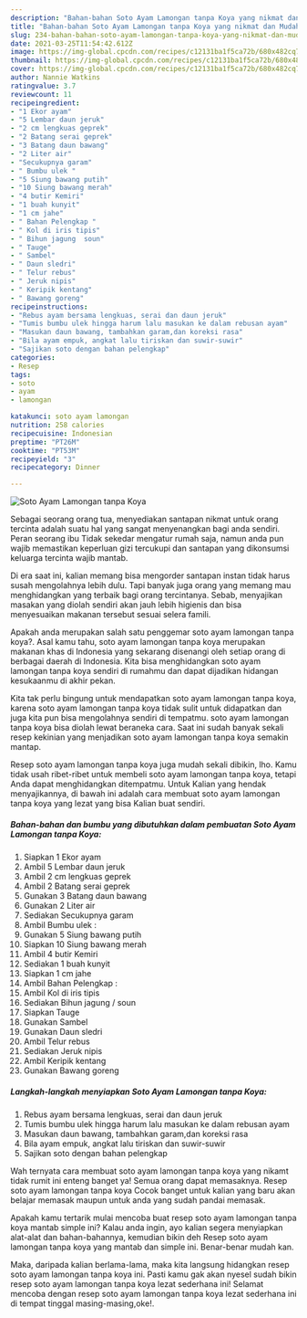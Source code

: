 ```yaml
---
description: "Bahan-bahan Soto Ayam Lamongan tanpa Koya yang nikmat dan Mudah Dibuat"
title: "Bahan-bahan Soto Ayam Lamongan tanpa Koya yang nikmat dan Mudah Dibuat"
slug: 234-bahan-bahan-soto-ayam-lamongan-tanpa-koya-yang-nikmat-dan-mudah-dibuat
date: 2021-03-25T11:54:42.612Z
image: https://img-global.cpcdn.com/recipes/c12131ba1f5ca72b/680x482cq70/soto-ayam-lamongan-tanpa-koya-foto-resep-utama.jpg
thumbnail: https://img-global.cpcdn.com/recipes/c12131ba1f5ca72b/680x482cq70/soto-ayam-lamongan-tanpa-koya-foto-resep-utama.jpg
cover: https://img-global.cpcdn.com/recipes/c12131ba1f5ca72b/680x482cq70/soto-ayam-lamongan-tanpa-koya-foto-resep-utama.jpg
author: Nannie Watkins
ratingvalue: 3.7
reviewcount: 11
recipeingredient:
- "1 Ekor ayam"
- "5 Lembar daun jeruk"
- "2 cm lengkuas geprek"
- "2 Batang serai geprek"
- "3 Batang daun bawang"
- "2 Liter air"
- "Secukupnya garam"
- " Bumbu ulek "
- "5 Siung bawang putih"
- "10 Siung bawang merah"
- "4 butir Kemiri"
- "1 buah kunyit"
- "1 cm jahe"
- " Bahan Pelengkap "
- " Kol di iris tipis"
- " Bihun jagung  soun"
- " Tauge"
- " Sambel"
- " Daun sledri"
- " Telur rebus"
- " Jeruk nipis"
- " Keripik kentang"
- " Bawang goreng"
recipeinstructions:
- "Rebus ayam bersama lengkuas, serai dan daun jeruk"
- "Tumis bumbu ulek hingga harum lalu masukan ke dalam rebusan ayam"
- "Masukan daun bawang, tambahkan garam,dan koreksi rasa"
- "Bila ayam empuk, angkat lalu tiriskan dan suwir-suwir"
- "Sajikan soto dengan bahan pelengkap"
categories:
- Resep
tags:
- soto
- ayam
- lamongan

katakunci: soto ayam lamongan 
nutrition: 258 calories
recipecuisine: Indonesian
preptime: "PT26M"
cooktime: "PT53M"
recipeyield: "3"
recipecategory: Dinner

---
```



![Soto Ayam Lamongan tanpa Koya](https://img-global.cpcdn.com/recipes/c12131ba1f5ca72b/680x482cq70/soto-ayam-lamongan-tanpa-koya-foto-resep-utama.jpg)

Sebagai seorang orang tua, menyediakan santapan nikmat untuk orang tercinta adalah suatu hal yang sangat menyenangkan bagi anda sendiri. Peran seorang ibu Tidak sekedar mengatur rumah saja, namun anda pun wajib memastikan keperluan gizi tercukupi dan santapan yang dikonsumsi keluarga tercinta wajib mantab.

Di era  saat ini, kalian memang bisa mengorder santapan instan tidak harus susah mengolahnya lebih dulu. Tapi banyak juga orang yang memang mau menghidangkan yang terbaik bagi orang tercintanya. Sebab, menyajikan masakan yang diolah sendiri akan jauh lebih higienis dan bisa menyesuaikan makanan tersebut sesuai selera famili. 



Apakah anda merupakan salah satu penggemar soto ayam lamongan tanpa koya?. Asal kamu tahu, soto ayam lamongan tanpa koya merupakan makanan khas di Indonesia yang sekarang disenangi oleh setiap orang di berbagai daerah di Indonesia. Kita bisa menghidangkan soto ayam lamongan tanpa koya sendiri di rumahmu dan dapat dijadikan hidangan kesukaanmu di akhir pekan.

Kita tak perlu bingung untuk mendapatkan soto ayam lamongan tanpa koya, karena soto ayam lamongan tanpa koya tidak sulit untuk didapatkan dan juga kita pun bisa mengolahnya sendiri di tempatmu. soto ayam lamongan tanpa koya bisa diolah lewat beraneka cara. Saat ini sudah banyak sekali resep kekinian yang menjadikan soto ayam lamongan tanpa koya semakin mantap.

Resep soto ayam lamongan tanpa koya juga mudah sekali dibikin, lho. Kamu tidak usah ribet-ribet untuk membeli soto ayam lamongan tanpa koya, tetapi Anda dapat menghidangkan ditempatmu. Untuk Kalian yang hendak menyajikannya, di bawah ini adalah cara membuat soto ayam lamongan tanpa koya yang lezat yang bisa Kalian buat sendiri.

<!--inarticleads1-->

##### Bahan-bahan dan bumbu yang dibutuhkan dalam pembuatan Soto Ayam Lamongan tanpa Koya:

1. Siapkan 1 Ekor ayam
1. Ambil 5 Lembar daun jeruk
1. Ambil 2 cm lengkuas geprek
1. Ambil 2 Batang serai geprek
1. Gunakan 3 Batang daun bawang
1. Gunakan 2 Liter air
1. Sediakan Secukupnya garam
1. Ambil  Bumbu ulek :
1. Gunakan 5 Siung bawang putih
1. Siapkan 10 Siung bawang merah
1. Ambil 4 butir Kemiri
1. Sediakan 1 buah kunyit
1. Siapkan 1 cm jahe
1. Ambil  Bahan Pelengkap :
1. Ambil  Kol di iris tipis
1. Sediakan  Bihun jagung / soun
1. Siapkan  Tauge
1. Gunakan  Sambel
1. Gunakan  Daun sledri
1. Ambil  Telur rebus
1. Sediakan  Jeruk nipis
1. Ambil  Keripik kentang
1. Gunakan  Bawang goreng




<!--inarticleads2-->

##### Langkah-langkah menyiapkan Soto Ayam Lamongan tanpa Koya:

1. Rebus ayam bersama lengkuas, serai dan daun jeruk
1. Tumis bumbu ulek hingga harum lalu masukan ke dalam rebusan ayam
1. Masukan daun bawang, tambahkan garam,dan koreksi rasa
1. Bila ayam empuk, angkat lalu tiriskan dan suwir-suwir
1. Sajikan soto dengan bahan pelengkap




Wah ternyata cara membuat soto ayam lamongan tanpa koya yang nikamt tidak rumit ini enteng banget ya! Semua orang dapat memasaknya. Resep soto ayam lamongan tanpa koya Cocok banget untuk kalian yang baru akan belajar memasak maupun untuk anda yang sudah pandai memasak.

Apakah kamu tertarik mulai mencoba buat resep soto ayam lamongan tanpa koya mantab simple ini? Kalau anda ingin, ayo kalian segera menyiapkan alat-alat dan bahan-bahannya, kemudian bikin deh Resep soto ayam lamongan tanpa koya yang mantab dan simple ini. Benar-benar mudah kan. 

Maka, daripada kalian berlama-lama, maka kita langsung hidangkan resep soto ayam lamongan tanpa koya ini. Pasti kamu gak akan nyesel sudah bikin resep soto ayam lamongan tanpa koya lezat sederhana ini! Selamat mencoba dengan resep soto ayam lamongan tanpa koya lezat sederhana ini di tempat tinggal masing-masing,oke!.

